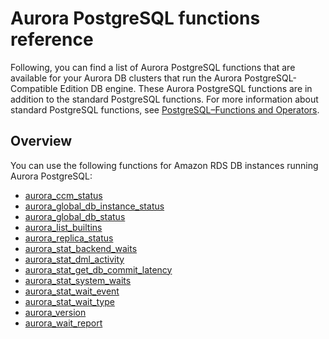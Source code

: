 # Aurora PostgreSQL functions reference<a name="Appendix.AuroraPostgreSQL.Functions"></a>

Following, you can find a list of Aurora PostgreSQL functions that are available for your Aurora DB clusters that run the Aurora PostgreSQL\-Compatible Edition DB engine\. These Aurora PostgreSQL functions are in addition to the standard PostgreSQL functions\. For more information about standard PostgreSQL functions, see [PostgreSQL–Functions and Operators](https://www.postgresql.org/docs/current/functions.html)\. 

## Overview<a name="Appendix.AuroraPostgreSQL.Functions.Overview"></a>

You can use the following functions for Amazon RDS DB instances running Aurora PostgreSQL:
+ [aurora\_ccm\_status](aurora_ccm_status.md)
+ [aurora\_global\_db\_instance\_status](aurora_global_db_instance_status.md)
+ [aurora\_global\_db\_status](aurora_global_db_status.md)
+ [aurora\_list\_builtins](aurora_list_builtins.md)
+ [aurora\_replica\_status](aurora_replica_status.md)
+ [aurora\_stat\_backend\_waits](aurora_stat_backend_waits.md)
+ [aurora\_stat\_dml\_activity](aurora_stat_dml_activity.md)
+ [aurora\_stat\_get\_db\_commit\_latency](aurora_stat_get_db_commit_latency.md)
+ [aurora\_stat\_system\_waits](aurora_stat_system_waits.md)
+ [aurora\_stat\_wait\_event](aurora_stat_wait_event.md)
+ [aurora\_stat\_wait\_type](aurora_stat_wait_type.md)
+  [aurora\_version](aurora_version.md) 
+ [aurora\_wait\_report](aurora_wait_report.md) 